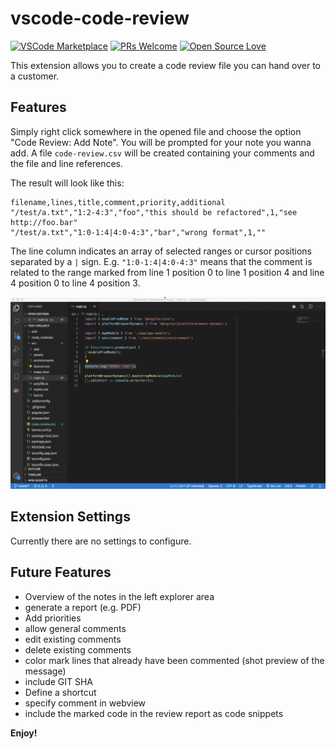 # vscode-code-review

[![VSCode Marketplace](https://vsmarketplacebadge.apphb.com/version/d-koppenhagen.vscode-code-review.svg)](https://marketplace.visualstudio.com/items?itemName=d-koppenhagen.vscode-code-review)
[![PRs Welcome](https://img.shields.io/badge/PRs-welcome-brightgreen.svg)](http://makeapullrequest.com)
[![Open Source Love](https://badges.frapsoft.com/os/v1/open-source.svg?v=102)](https://github.com/ellerbrock/open-source-badge/)

This extension allows you to create a code review file you can hand over to a customer.

## Features

Simply right click somewhere in the opened file and choose the option "Code Review: Add Note".
You will be prompted for your note you wanna add.
A file `code-review.csv` will be created containing your comments and the file and line references.

The result will look like this:

```csv
filename,lines,title,comment,priority,additional
"/test/a.txt","1:2-4:3","foo","this should be refactored",1,"see http://foo.bar"
"/test/a.txt","1:0-1:4|4:0-4:3","bar","wrong format",1,""
```

The line column indicates an array of selected ranges or cursor positions separated by a `|` sign.
E.g. `"1:0-1:4|4:0-4:3"` means that the comment is related to the range marked from line 1 position 0 to line 1 position 4 and line 4 position 0 to line 4 position 3.

![Demo](./images/demo.gif)

## Extension Settings

Currently there are no settings to configure.

## Future Features

* Overview of the notes in the left explorer area
* generate a report (e.g. PDF)
* Add priorities
* allow general comments
* edit existing comments
* delete existing comments
* color mark lines that already have been commented (shot preview of the message)
* include GIT SHA
* Define a shortcut
* specify comment in webview
* include the marked code in the review report as code snippets


**Enjoy!**
